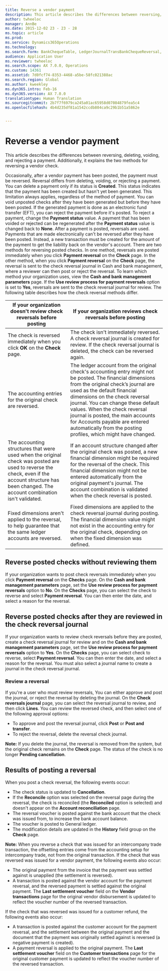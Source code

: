 ```yaml
---
title: Reverse a vendor payment
description: This article describes the differences between reversing, deleting, voiding, and rejecting a payment. Additionally, it explains the two methods for reversing a vendor check.
author: twheeloc
manager: AnnBe
ms.date: 2015-12-02 23 - 23 - 28
ms.topic: article
ms.prod: 
ms.service: Dynamics365Operations
ms.technology: 
ms.search.form: BankChequeTable, LedgerJournalTransBankChequeReversal, LedgerJournalTransVendPaym
audience: Application User
ms.reviewer: twheeloc
ms.search.scope: AX 7.0.0, Operations
ms.custom: 14361
ms.assetid: 7d0fcf74-8353-4468-a5be-58fc021388ac
ms.search.region: Global
ms.author: kweekley
ms.dyn365.intro: Feb-16
ms.dyn365.version: AX 7.0.0
translationtype: Human Translation
ms.sourcegitcommit: 2b7f7f6979ca245a01ac65958d07084879fea5c4
ms.openlocfilehash: 4b4d235df81a1542ccdb804ca9c29b1b51a5862e


---
```


# <a name="reverse-a-vendor-payment"></a>Reverse a vendor payment

This article describes the differences between reversing, deleting, voiding, and rejecting a payment. Additionally, it explains the two methods for reversing a vendor check. 

Occasionally, after a vendor payment has been posted, the payment must be reversed. Reversal differs from deleting, voiding, or rejecting a payment. You can delete a payment only if its status is **Created**. This status indicates that the payment has been created but hasn't yet been generated. This limitation always applies, regardless of the method of payment. You can void unposted checks after they have been generated but before they have been posted. If the generated payment is done as an electronic fund transfer (EFT), you can reject the payment before it's posted. To reject a payment, change the **Payment status** value. A payment that has been voided or rejected can be regenerated after the **Payment status** value is changed back to **None**. After a payment is posted, reversals are used. Payments that are made electronically can't be reversed after they have been posted. Instead, a new transaction must be created for the amount of the payment to get the liability back on the vendor's account. There are two methods for reversing posted checks. In one method, reversals are posted immediately when you click **Payment reversal** on the **Check** page. In the other method, when you click **Payment reversal** on the **Check** page, the reversal is sent to the check reversal journal in Cash and bank management, where a reviewer can then post or reject the reversal. To learn which method your organization uses, view the **Cash and bank management parameters** page. If the **Use review process for payment reversals** option is set to **Yes**, reversals are sent to the check reversal journal for review. The following table describes how the check reversal methods differ.

| If your organization doesn't review check reversals before posting                                                                                                                                  | If your organization reviews check reversals before posting                                                                                                                                                                                                                                                                                                                                                                     |
|-----------------------------------------------------------------------------------------------------------------------------------------------------------------------------------------------------|---------------------------------------------------------------------------------------------------------------------------------------------------------------------------------------------------------------------------------------------------------------------------------------------------------------------------------------------------------------------------------------------------------------------------------|
| The check is reversed immediately when you click **OK** on the **Check** page.                                                                                                                      | The check isn't immediately reversed. A check reversal journal is created for review. If the check reversal journal is deleted, the check can be reversed again.                                                                                                                                                                                                                                                                |
| The accounting entries for the original check are reversed.                                                                                                                                         | The ledger account from the original check's accounting entry might not be posted. The financial dimensions from the original check’s journal are used as the default financial dimensions on the check reversal journal. You can change these default values. When the check reversal journal is posted, the main accounts for Accounts payable are entered automatically from the posting profiles, which might have changed. |
| The accounting structures that were used when the original check was posted are used to reverse the check, even if the account structure has been changed. The account combination isn't validated. | If an account structure changed after the original check was posted, a new financial dimension might be required for the reversal of the check. This financial dimension might not be entered automatically from the original payment's journal. The account combination is validated when the check reversal is posted.                                                                                                        |
| Fixed dimensions aren't applied to the reversal, to help guarantee that the same ledger accounts are reversed.                                                                                      | Fixed dimensions are applied to the check reversal journal during posting. The financial dimension value might not exist in the accounting entry for the original check, depending on when the fixed dimension was defined.                                                                                                                                                                                                     |

## <a name="reverse-posted-checks-without-reviewing-them"></a>Reverse posted checks without reviewing them
If your organization wants to post check reversals immediately when you click **Payment reversal** on the **Checks** page. On the **Cash and bank management parameters** page, set the **Use review process for payment reversals** option to **No**. On the **Checks** page, you can select the check to reverse and select **Payment reversal**. You can then enter the date, and select a reason for the reversal.

## <a name="reverse-posted-checks-after-they-are-reviewed-in-the-check-reversal-journal"></a>Reverse posted checks after they are reviewed in the check reversal journal
If your organization wants to review check reversals before they are posted, create a check reversal journal for review and on the **Cash and bank management parameters** page, set the **Use review process for payment reversals** option to **Yes**. On the **Checks** page, you can select check to reverse, select **Payment reversal**. You can then enter the date, and select a reason for the reversal. You must also select a journal name to create a journal in the check reversal journal.

### <a name="review-a-reversal"></a>Review a reversal

If you're a user who must review reversals, You can either approve and post the journal, or reject the reversal by deleting the journal. On the **Check reversals journal** page, you can select the reversal journal to review, and then click **Lines**. You can review the reversed check, and then select one of the following approval options:

-   To approve and post the reversal journal, click **Post** or **Post and transfer**.
-   To reject the reversal, delete the reversal check journal.

**Note:** If you delete the journal, the reversal is removed from the system, but the original check remains on the **Check** page. The status of the check is no longer **Pending cancellation**.

## <a name="results-of-posting-a-reversal"></a>Results of posting a reversal
When you post a check reversal, the following events occur:

-   The check status is updated to **Cancellation**.
-   If the **Reconcile** option was selected on the reversal page during the reversal, the check is reconciled (the **Reconciled** option is selected) and doesn't appear on the **Account reconciliation** page.
-   The reversal voucher is posted against the bank account that the check was issued from, to increase the bank account balance.
-   The voucher is posted to General ledger.
-   The modification details are updated in the **History** field group on the **Check** page.

**Note:** When you reverse a check that was issued for an intercompany trade transaction, the offsetting entries come from the accounting setup for intercompany trade, not from the original transaction. If the check that was reversed was issued for a vendor payment, the following events also occur:

-   The original payment from the invoice that the payment was settled against is unapplied (the settlement is reversed).
-   A transaction is posted against the vendor account for the payment reversal, and the reversed payment is settled against the original payment. The **Last settlement voucher** field on the **Vendor transactions** page for the original vendor disbursement is updated to reflect the voucher number of the reversed transaction.

If the check that was reversed was issued for a customer refund, the following events also occur:

-   A transaction is posted against the customer account for the payment reversal, and the settlement between the original payment and the document that the payment was originally settled against is reversed (a negative payment is created).
-   A payment reversal is applied to the original payment. The **Last settlement voucher** field on the **Customer transactions** page for the original customer payment is updated to reflect the voucher number of the reversed transaction.





<!--HONumber=Feb17_HO3-->


